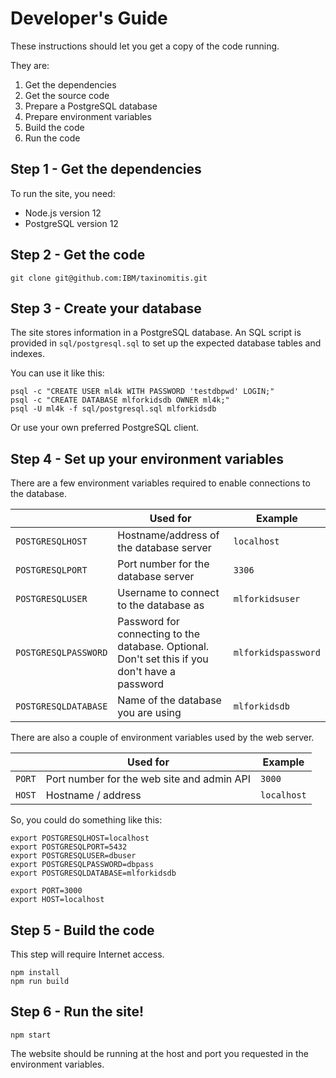 # Developer's Guide

These instructions should let you get a copy of the code running.

They are:
1. Get the dependencies
2. Get the source code
3. Prepare a PostgreSQL database
4. Prepare environment variables
5. Build the code
6. Run the code


## Step 1 - Get the dependencies

To run the site, you need:
- Node.js version 12
- PostgreSQL version 12

## Step 2 - Get the code

`git clone git@github.com:IBM/taxinomitis.git`

## Step 3 - Create your database

The site stores information in a PostgreSQL database. An SQL script is provided in `sql/postgresql.sql` to set up the expected database tables and indexes.

You can use it like this:
```
psql -c "CREATE USER ml4k WITH PASSWORD 'testdbpwd' LOGIN;"
psql -c "CREATE DATABASE mlforkidsdb OWNER ml4k;"
psql -U ml4k -f sql/postgresql.sql mlforkidsdb
```

Or use your own preferred PostgreSQL client.

## Step 4 - Set up your environment variables

There are a few environment variables required to enable connections to the database.

|                 | Used for | Example |
| --------------- | -------- | ------- |
| `POSTGRESQLHOST`     | Hostname/address of the database server | `localhost`     |
| `POSTGRESQLPORT`     | Port number for the database server     | `3306`          |
| `POSTGRESQLUSER`     | Username to connect to the database as  | `mlforkidsuser` |
| `POSTGRESQLPASSWORD` | Password for connecting to the database. Optional. Don't set this if you don't have a password | `mlforkidspassword` |
| `POSTGRESQLDATABASE` | Name of the database you are using      | `mlforkidsdb` |

There are also a couple of environment variables used by the web server.

|                 | Used for | Example |
| --------------- | -------- | ------- |
| `PORT`          | Port number for the web site and admin API | `3000`      |
| `HOST`          | Hostname / address                         | `localhost` |

So, you could do something like this:

```
export POSTGRESQLHOST=localhost
export POSTGRESQLPORT=5432
export POSTGRESQLUSER=dbuser
export POSTGRESQLPASSWORD=dbpass
export POSTGRESQLDATABASE=mlforkidsdb

export PORT=3000
export HOST=localhost
```

## Step 5 - Build the code

This step will require Internet access.

```
npm install
npm run build
```

## Step 6 - Run the site!

```
npm start
```

The website should be running at the host and port you requested in the environment variables.
